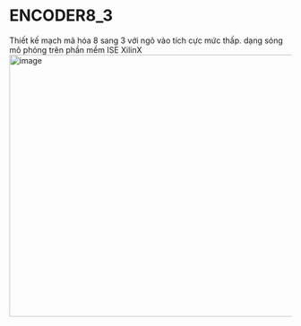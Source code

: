 # ENCODER8_3
Thiết kế mạch mã hóa 8 sang 3 với ngõ vào tích cực mức thấp.
dạng sóng mô phỏng trên phần mềm ISE XilinX 
<img width="960" height="468" alt="image" src="https://github.com/user-attachments/assets/67ae246c-1530-4f1e-b224-7ce84d9d81b0" />
